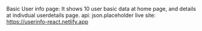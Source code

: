Basic User info page: It shows 10 user basic data at home page, and details at indivdual userdetails page.
api: json.placeholder
live site: https://userinfo-react.netlify.app
